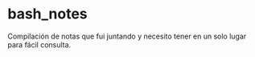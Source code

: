 # bash_notes

Compilación de notas que fui juntando y necesito tener en un solo lugar para fácil consulta.




